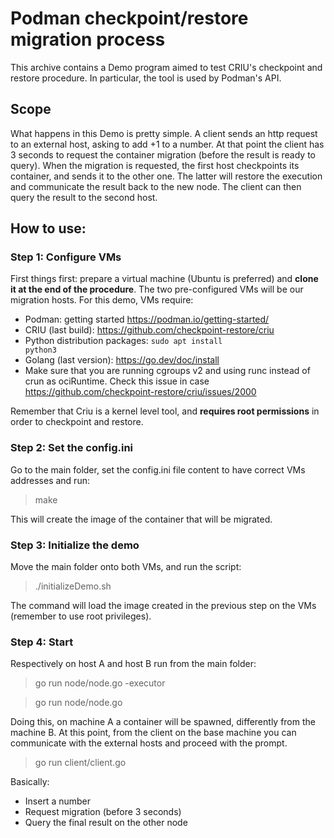 # Podman checkpoint/restore migration process
This archive contains a Demo program aimed to test CRIU's checkpoint and restore procedure. In particular, the tool is used by Podman's API.
## Scope
What happens in this Demo is pretty simple. A client sends an http request to an external host, asking to add +1 to a number.
At that point the client has 3 seconds to request the container migration (before the result is ready to query).
When the migration is requested, the first host checkpoints its container, and sends it to the other one. The latter will restore the execution and communicate the result back to the new node.
The client can then query the result to the second host.
## How to use:
### Step 1: Configure VMs
First things first: prepare a virtual machine (Ubuntu is preferred) and **clone it at the end of the procedure**. The two pre-configured VMs will be our migration hosts. For this demo, VMs require:
- Podman: getting started https://podman.io/getting-started/
- CRIU (last build): https://github.com/checkpoint-restore/criu
- Python distribution packages: <code>sudo apt install python3</code>
- Golang (last version): https://go.dev/doc/install
- Make sure that you are running cgroups v2 and using runc instead of crun as ociRuntime. Check this issue in case https://github.com/checkpoint-restore/criu/issues/2000

Remember that Criu is a kernel level tool, and **requires root permissions** in order to checkpoint and restore. 
### Step 2: Set the config.ini
Go to the main folder, set the config.ini file content to have correct VMs addresses and run:
> make

This will create the image of the container that will be migrated.
### Step 3: Initialize the demo
Move the main folder onto both VMs, and run the script:
>./initializeDemo.sh

The command will load the image created in the previous step on the VMs (remember to use root privileges).
### Step 4: Start
Respectively on host A and host B run from the main folder:
> go run node/node.go -executor

> go run node/node.go

Doing this, on machine A a container will be spawned, differently from the machine B.
At this point, from the client on the base machine you can communicate with the external hosts and proceed with the prompt.
> go run client/client.go

Basically:
- Insert a number
- Request migration (before 3 seconds)
- Query the final result on the other node
